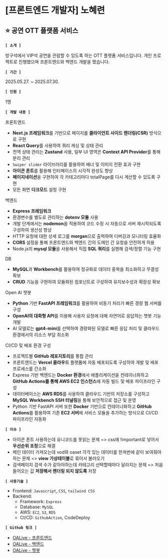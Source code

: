 # [프론트엔드 개발자] 노혜련
## ⭐ 공연 OTT 플랫폼 서비스
**`[ 소개 ]`**

방구석에서 VIP석 공연을 관람할 수 있도록 하는 OTT 플랫폼 서비스입니다. 개인 프로젝트로 진행했으며 프론트엔드와 백엔드 개발을 했습니다.


**`[ 기간 ]`**

2025.05.27. ~ 2025.07.30.


**`[ 인원 ]`**

1명


**`[ 개발 내용 ]`**

프론트엔드

* **Next.js 프레임워크**를 기반으로 페이지를 **클라이언트 사이드 렌더링(CSR)** 방식으로 구현
* **React Query**를 사용하여 쿼리 캐싱 및 상태 관리
* 전역 상태 관리는 **Zustand** 사용, 일부 UI 영역은 **Context API Provider**를 통해 분리 관리
* `Swiper slider` 라이브러리를 활용하여 배너 및 이미지 전환 효과 구현
* **아이콘 폰트**를 활용해 인터페이스의 시각적 완성도 향상
* **페이지네이션**을 구현하여 각 카테고리마다 totalPage를 다시 계산할 수 있도록 구현
* 모든 화면 **다크모드** 설정 구현


백엔드

* **Express 프레임워크**
* 환경변수를 별도로 관리하는 **dotenv 모듈** 사용
* 개발 단계에서는 **nodemon**을 적용하여 코드 수정 시 자동으로 서버 재시작되도록 구성하여 생산성 향상
* HTTP 요청에 대한 상세 로그를 **morgan**으로 출력하여 디버깅과 모니터링 효율화
* **CORS** 설정을 통해 프론트엔드와 백엔드 간의 도메인 간 요청을 안전하게 허용
*  Node.js의 **mysql 모듈**을 사용해서 직접 **SQL 쿼리**를 실행해 검색/정렬 기능 구현


DB

* **MySQL**과 **Workbench**를 활용하여 정규화로 데이터 중복을 최소화하고 무결성 확보
* **CRUD** 기능을 구현하여 모듈화된 컴포넌트로 구성하여 유지보수성과 확장성 확보


Open AI 챗봇

* **Python** 기반 **FastAPI 프레임워크**를 활용하여 비동기 처리가 빠른 경량 웹 서버를 구성
* **OpenAI의 대화형 API**를 이용해 사용자 요청에 대해 자연어로 응답하는 챗봇 기능 개발
* AI 모델로는 **gpt4-mini**를 선택하여 경량화된 모델로 빠른 응답 처리 및 클라우드 환경에서의 리소스 부담 최소화


CI/CD 및 배포 환경 구성

* 프로젝트별 **GitHub 레포지토리**를 통합 관리
* 프론트엔드는 **Vercel 클라우드** 플랫폼에 자동 배포되도록 구성하여 개발 및 배포 프로세스를 간소화
* Express 기반 백엔드는 **Docker 환경**에서 애플리케이션을 컨테이너화하고 **GitHub Actions를 통해 AWS EC2 인스턴스**에 자동 빌드 및 배포 파이프라인 구성
* 데이터베이스는 **AWS RDS**를 사용하여 클라우드 기반의 저장소를 구성하고 **MySQL Workbench SSH 터널링**을 통해 보안적으로 접근 및 운영
* Python 기반 FastAPI 서버 또한 **Docker** 기반으로 컨테이너화하고 **GitHub Actions**를 활용하여 기존 **EC2 서버**에 서비스 모듈을 추가하는 방식으로 CI/CD 파이프라인 자동화


**`[ 이슈 ]`**

* 아이콘 폰트 사용하는데 유니코드를 못읽는 문제 => css에 !important로 넣어서 **우선순위 조정**으로 해결
* 메인 데이터 가져오는데 vod와 oaset 각각 있는 데이터를 한꺼번에 같이 보여줘야하는 문제 => **view 가상테이블**로 묶어서 불러오기
* 검색페이지 검색 수가 같아야하는데 카테고리 선택할때마다 달라지는 문제 => 처음 들어오는 값 **저장해서 렌더링 되지 않도록** 저장


**`[ 사용기술 ]`**

* Frontend: `Javascript`, `CSS`, `tailwind CSS`
* Backend:
  * Framework: `Express`
  * Database: `MySQL`
  * AWS: `EC2`, `S3`, `RDS`
  * CI/CD: `GithubAction`, CodeDeploy


**`[ Github 링크 ]`**
* [OALive - 프론트엔드](https://github.com/Zoeryeon/OA-frotend.git)
* [OALive - 백엔드](https://github.com/Zoeryeon/OA-backend.git)
* [OALive - 챗봇](https://github.com/Zoeryeon/OA-chatbot.git)




